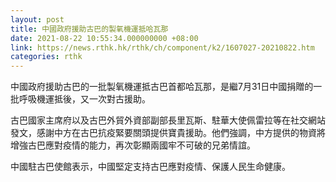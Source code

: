 ```yaml
---
layout: post
title: 中國政府援助古巴的製氧機運抵哈瓦那
date: 2021-08-22 10:55:34.000000000 +08:00
link: https://news.rthk.hk/rthk/ch/component/k2/1607027-20210822.htm
categories: rthk
---
```


中國政府援助古巴的一批製氧機運抵古巴首都哈瓦那，是繼7月31日中國捐贈的一批呼吸機運抵後，又一次對古援助。

古巴國家主席府以及古巴外貿外資部副部長里瓦斯、駐華大使佩雷拉等在社交網站發文，感謝中方在古巴抗疫緊要關頭提供寶貴援助。他們強調，中方提供的物資將增強古巴應對疫情的能力，再次彰顯兩國牢不可破的兄弟情誼。

中國駐古巴使館表示，中國堅定支持古巴應對疫情、保護人民生命健康。
